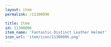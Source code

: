 ```yaml
---
layout: item
permalink: /11300096

title: Item
id: 11300096
item_name: 'Fantastic Distinct Leather Helmet'
icon_url: 'item/icon/11300096.png'
---
```

